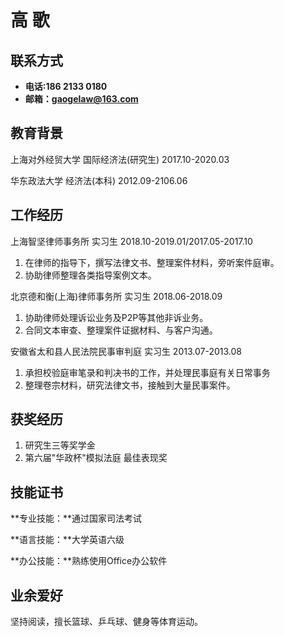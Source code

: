 # 高 歌

## **联系方式**

- **电话:186 2133 0180**
- **邮箱：gaogelaw@163.com**

## **教育背景**

上海对外经贸大学            国际经济法(研究生)           2017.10-2020.03

华东政法大学                   经济法(本科)                      2012.09-2106.06  

## **工作经历**

上海智坚律师事务所                         实习生      2018.10-2019.01/2017.05-2017.10

1. 在律师的指导下，撰写法律文书、整理案件材料，旁听案件庭审。
2. 协助律师整理各类指导案例文本。  

北京德和衡(上海)律师事务所             实习生     2018.06-2018.09

1. 协助律师处理诉讼业务及P2P等其他非诉业务。
2. 合同文本审查、整理案件证据材料、与客户沟通。

安徽省太和县人民法院民事审判庭    实习生      2013.07-2013.08

1. 承担校验庭审笔录和判决书的工作，并处理民事庭有关日常事务
2. 整理卷宗材料，研究法律文书，接触到大量民事案件。

## **获奖经历**  

1. 研究生三等奖学金
2. 第六届"华政杯"模拟法庭    最佳表现奖

## **技能证书**

**专业技能：**通过国家司法考试

**语言技能：**大学英语六级

**办公技能：**熟练使用Office办公软件

## **业余爱好**

坚持阅读，擅长篮球、乒乓球、健身等体育运动。
